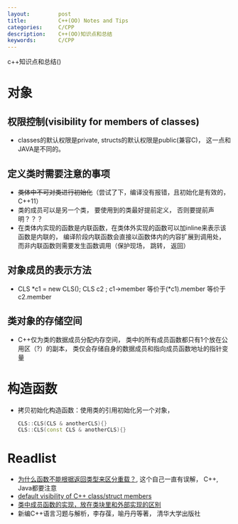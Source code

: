 ```yaml
---
layout:     	post
title:      	C++(OO) Notes and Tips
categories: 	C/CPP
description:   	C++(OO)知识点和总结
keywords: 		C/CPP
---
```


c++知识点和总结()

# 对象

## 权限控制(visibility for members of classes)

- classes的默认权限是private, structs的默认权限是public(兼容C)， 这一点和JAVA是不同的。

## 定义类时需要注意的事项

- ~~类体中不可对类进行初始化~~（尝试了下，编译没有报错，且初始化是有效的， C++11）
- 类的成员可以是另一个类， 要使用到的类最好提前定义， 否则要提前声明？？？
- 在类体内实现的函数是内联函数，在类体外实现的函数可以加inline来表示该函数是内联的， 编译阶段内联函数会直接以函数体内的内容扩展到调用处， 而非内联函数则需要发生函数调用（保护现场， 跳转， 返回） 

## 对象成员的表示方法

- CLS  *c1 = new CLS(); CLS c2 ; c1->member 等价于(\*c1).member 等价于c2.member

## 类对象的存储空间

- C++仅为类的数据成员分配内存空间， 类中的所有成员函数都只有1个放在公用区（?）的副本， 类仅会存储自身的数据成员和指向成员函数地址的指针变量

# 构造函数

- 拷贝初始化构造函数：使用类的引用初始化另一个对象， 

  ```cpp
  CLS::CLS(CLS & anotherCLS){}
  CLS::CLS(const CLS & anotherCLS){}
  ```

# Readlist

- [为什么函数不能根据返回类型来区分重载？](https://blog.csdn.net/chang384915878/article/details/79535416), 这个自己一直有误解， C++, Java都要注意
- [default visibility of C++ class/struct members](https://stackoverflow.com/questions/1247745/default-visibility-of-c-class-struct-members)
- [类中成员函数的实现，放在类块里和外部实现的区别](https://blog.csdn.net/jeffasd/article/details/78340443)
- 新编C++语言习题与解析，李存葆，喻丹丹等著， 清华大学出版社